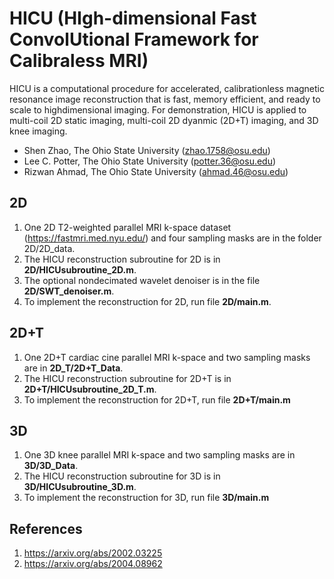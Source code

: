 # HICU (HIgh-dimensional Fast ConvolUtional Framework for Calibraless MRI)
HICU is a computational procedure for accelerated, calibrationless magnetic resonance image reconstruction that is fast, memory efficient, and ready to scale to highdimensional imaging. For demonstration, HICU is applied to multi-coil 2D static imaging, multi-coil 2D dyanmic (2D+T) imaging, and 3D knee imaging. 

* Shen Zhao, The Ohio State University (zhao.1758@osu.edu)
* Lee C. Potter, The Ohio State University (potter.36@osu.edu)
* Rizwan Ahmad, The Ohio State University (ahmad.46@osu.edu)

## 2D
1. One 2D T2-weighted parallel MRI k-space dataset (https://fastmri.med.nyu.edu/) and four sampling masks are in the folder 2D/2D_data. 
2. The HICU reconstruction subroutine for 2D is in **2D/HICUsubroutine_2D.m**. 
3. The optional nondecimated wavelet denoiser is in the file **2D/SWT_denoiser.m**.
4. To implement the reconstruction for 2D, run file **2D/main.m**.

## 2D+T
1. One 2D+T cardiac cine parallel MRI k-space and two sampling masks are in **2D_T/2D+T_Data**.
2. The HICU reconstruction subroutine for 2D+T is in **2D+T/HICUsubroutine_2D_T.m**.
3. To implement the reconstruction for 2D+T, run file **2D+T/main.m**


## 3D
1. One 3D knee  parallel MRI k-space and two sampling masks are in **3D/3D_Data**.
2. The HICU reconstruction subroutine for 3D is in **3D/HICUsubroutine_3D.m**.
3. To implement the reconstruction for 3D, run file **3D/main.m**



## References
1. https://arxiv.org/abs/2002.03225
2. https://arxiv.org/abs/2004.08962

